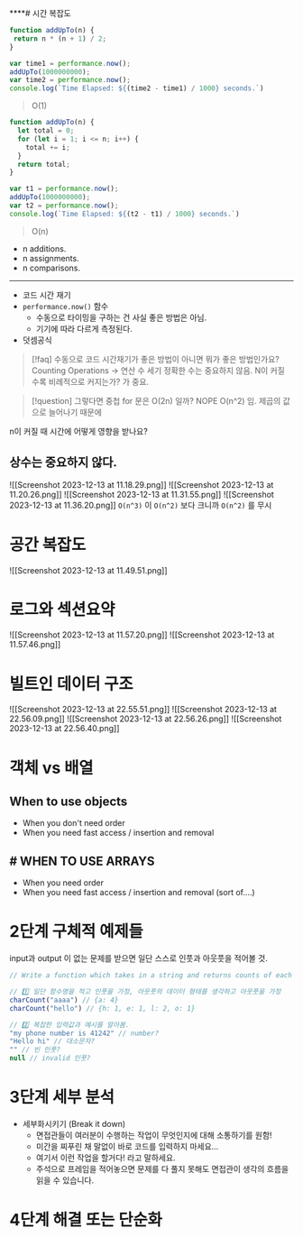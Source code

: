 ****# 시간 복잡도
 ```js
 function addUpTo(n) {
  return n * (n + 1) / 2;
}

var time1 = performance.now();
addUpTo(1000000000);
var time2 = performance.now();
console.log(`Time Elapsed: ${(time2 - time1) / 1000} seconds.`)
 ```
 
> O(1)

```js
function addUpTo(n) {
  let total = 0;
  for (let i = 1; i <= n; i++) {
    total += i;
  }
  return total;
}

var t1 = performance.now();
addUpTo(1000000000);
var t2 = performance.now();
console.log(`Time Elapsed: ${(t2 - t1) / 1000} seconds.`)
```

> O(n)

- n additions.
- n assignments.
- n comparisons.
---
- 코드 시간 재기
- `performance.now()` 함수
	- 수동으로 타이밍을 구하는 건 사실 좋은 방법은 아님.
	- 기기에 따라 다르게 측정된다.
- 덧셈공식

> [!faq] 수동으로 코드 시간재기가 좋은 방법이 아니면 뭐가 좋은 방법인가요?
> Counting Operations -> 연산 수 세기
> 정확한 수는 중요하지 않음. N이 커질 수록 비례적으로 커지는가? 가 중요.

> [!question] 그렇다면 중첩 for 문은 O(2n) 일까? NOPE
 O(n^2) 임. 제곱의 값으로 늘어나기 때문에 

n이 커질 때 시간에 어떻게 영향을 받나요?
## 상수는 중요하지 않다.
![[Screenshot 2023-12-13 at 11.18.29.png]]
![[Screenshot 2023-12-13 at 11.20.26.png]]
![[Screenshot 2023-12-13 at 11.31.55.png]]
![[Screenshot 2023-12-13 at 11.36.20.png]]
`O(n^3)` 이 `O(n^2)` 보다 크니까 `O(n^2)` 를 무시

# 공간 복잡도
![[Screenshot 2023-12-13 at 11.49.51.png]]
# 로그와 섹션요약
![[Screenshot 2023-12-13 at 11.57.20.png]]
![[Screenshot 2023-12-13 at 11.57.46.png]]
# 빌트인 데이터 구조
![[Screenshot 2023-12-13 at 22.55.51.png]]
![[Screenshot 2023-12-13 at 22.56.09.png]]
![[Screenshot 2023-12-13 at 22.56.26.png]]
![[Screenshot 2023-12-13 at 22.56.40.png]]
# 객체 vs 배열
## When to use objects
- When you don't need order
- When you need fast access / insertion and removal
## # WHEN TO USE ARRAYS
- When you need order
- When you need fast access / insertion and removal (sort of....)

# 2단계 구체적 예제들
input과 output 이 없는 문제를 받으면 일단 스스로 인풋과 아웃풋을 적어볼 것.
```js
// Write a function which takes in a string and returns counts of each character in the string.

// 1️⃣ 일단 함수명을 적고 인풋을 가정, 아웃풋의 데이터 형태를 생각하고 아웃풋을 가정
charCount("aaaa") // {a: 4}
charCount("hello") // {h: 1, e: 1, l: 2, o: 1}

// 2️⃣ 복잡한 입력값과 예시를 알아봄.
"my phone number is 41242" // number?
"Hello hi" // 대소문자?
"" // 빈 인풋?
null // invalid 인풋?
```

# 3단계 세부 분석
- 세부화시키기 (Break it down)
	- 면접관들이 여러분이 수행하는 작업이 무엇인지에 대해 소통하기를 원함!
	- 미간을 찌푸린 채 말없이 바로 코드를 입력하지 마세요...
	- 여기서 이런 작업을 할거다! 라고 말하세요.
	- 주석으로 프레임을 적어놓으면 문제를 다 풀지 못해도 면접관이 생각의 흐름을 읽을 수 있습니다. 
# 4단계 해결 또는 단순화
# 